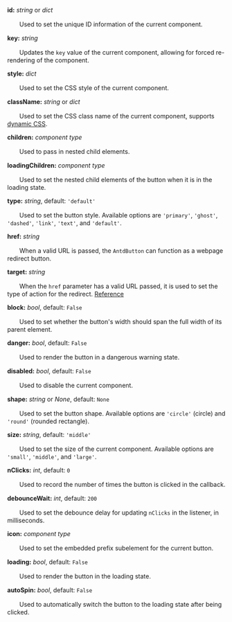 **id:** *string* or *dict*

　　Used to set the unique ID information of the current component.

**key:** *string*

　　Updates the `key` value of the current component, allowing for forced re-rendering of the component.

**style:** *dict*

　　Used to set the CSS style of the current component.

**className:** *string* or *dict*

　　Used to set the CSS class name of the current component, supports [dynamic CSS](/advanced-classname).

**children:** *component type*

　　Used to pass in nested child elements.

**loadingChildren:** *component type*

　　Used to set the nested child elements of the button when it is in the loading state.

**type:** *string*, default: `'default'`

　　Used to set the button style. Available options are `'primary'`, `'ghost'`, `'dashed'`, `'link'`, `'text'`, and `'default'`.

**href:** *string*

　　When a valid URL is passed, the `AntdButton` can function as a webpage redirect button.

**target:** *string*

　　When the `href` parameter has a valid URL passed, it is used to set the type of action for the redirect. [Reference](https://www.w3schools.com/tags/att_a_target.asp)

**block:** *bool*, default: `False`

　　Used to set whether the button's width should span the full width of its parent element.

**danger:** *bool*, default: `False`

　　Used to render the button in a dangerous warning state.

**disabled:** *bool*, default: `False`

　　Used to disable the current component.

**shape:** *string* or *None*, default: `None`

　　Used to set the button shape. Available options are `'circle'` (circle) and `'round'` (rounded rectangle).

**size:** *string*, default: `'middle'`

　　Used to set the size of the current component. Available options are `'small'`, `'middle'`, and `'large'`.

**nClicks:** *int*, default: `0`

　　Used to record the number of times the button is clicked in the callback.

**debounceWait:** *int*, default: `200`

　　Used to set the debounce delay for updating `nClicks` in the listener, in milliseconds.

**icon:** *component type*

　　Used to set the embedded prefix subelement for the current button.

**loading:** *bool*, default: `False`

　　Used to render the button in the loading state.

**autoSpin:** *bool*, default: `False`

　　Used to automatically switch the button to the loading state after being clicked.